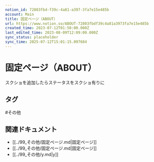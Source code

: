 ```yaml
---
notion_id: 72803fbd-f39c-4a81-a397-3fa7e15e485b
account: Main
title: 固定ページ（ABOUT）
url: https://www.notion.so/ABOUT-72803fbdf39c4a81a3973fa7e15e485b
created_time: 2023-07-12T01:50:00.000Z
last_edited_time: 2023-08-09T12:09:00.000Z
sync_status: placeholder
sync_time: 2025-07-12T15:01:15.097684
---
```

# 固定ページ（ABOUT）

スクショを追加したらステータスをスクショ有りに

## タグ

#その他 

## 関連ドキュメント

- [[../99_その他/固定ページ.md|固定ページ]]
- [[../99_その他/固定ページ.md|固定ページ]]
- [[../99_その他/y.md|y]]
